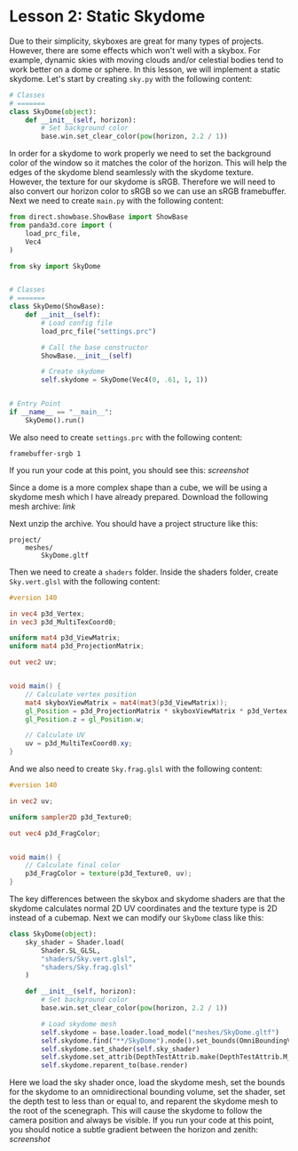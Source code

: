 # Lesson 2: Static Skydome

Due to their simplicity, skyboxes are great for many types of projects. However, there are some effects which won't well with a skybox. For example, dynamic skies with moving clouds and/or celestial bodies tend to work better on a dome or sphere. In this lesson, we will implement a static skydome. Let's start by creating `sky.py` with the following content:
```python
# Classes
# =======
class SkyDome(object):
    def __init__(self, horizon):
        # Set background color
        base.win.set_clear_color(pow(horizon, 2.2 / 1))
```

In order for a skydome to work properly we need to set the background color of the window so it matches the color of the horizon. This will help the edges of the skydome blend seamlessly with the skydome texture. However, the texture for our skydome is sRGB. Therefore we will need to also convert our horizon color to sRGB so we can use an sRGB framebuffer. Next we need to create `main.py` with the following content:
```python
from direct.showbase.ShowBase import ShowBase
from panda3d.core import (
    load_prc_file,
    Vec4
)

from sky import SkyDome


# Classes
# =======
class SkyDemo(ShowBase):
    def __init__(self):
        # Load config file
        load_prc_file("settings.prc")

        # Call the base constructor
        ShowBase.__init__(self)

        # Create skydome
        self.skydome = SkyDome(Vec4(0, .61, 1, 1))


# Entry Point
if __name__ == "__main__":
    SkyDemo().run()
```

We also need to create `settings.prc` with the following content:
```
framebuffer-srgb 1
```

If you run your code at this point, you should see this:
*screenshot*

Since a dome is a more complex shape than a cube, we will be using a skydome mesh which I have already prepared. Download the following mesh archive:
*link*

Next unzip the archive. You should have a project structure like this:
```
project/
    meshes/
        SkyDome.gltf
```

Then we need to create a `shaders` folder. Inside the shaders folder, create `Sky.vert.glsl` with the following content:
```glsl
#version 140

in vec4 p3d_Vertex;
in vec3 p3d_MultiTexCoord0;

uniform mat4 p3d_ViewMatrix;
uniform mat4 p3d_ProjectionMatrix;

out vec2 uv;


void main() {
    // Calculate vertex position
    mat4 skyboxViewMatrix = mat4(mat3(p3d_ViewMatrix));
    gl_Position = p3d_ProjectionMatrix * skyboxViewMatrix * p3d_Vertex;
    gl_Position.z = gl_Position.w;

    // Calculate UV
    uv = p3d_MultiTexCoord0.xy;
}
```

And we also need to create `Sky.frag.glsl` with the following content:
```glsl
#version 140

in vec2 uv;

uniform sampler2D p3d_Texture0;

out vec4 p3d_FragColor;


void main() {
    // Calculate final color
    p3d_FragColor = texture(p3d_Texture0, uv);
}
```

The key differences between the skybox and skydome shaders are that the skydome calculates normal 2D UV coordinates and the texture type is 2D instead of a cubemap. Next we can modify our `SkyDome` class like this:
```python
class SkyDome(object):
    sky_shader = Shader.load(
        Shader.SL_GLSL,
        "shaders/Sky.vert.glsl",
        "shaders/Sky.frag.glsl"
    )

    def __init__(self, horizon):
        # Set background color
        base.win.set_clear_color(pow(horizon, 2.2 / 1))

        # Load skydome mesh
        self.skydome = base.loader.load_model("meshes/SkyDome.gltf")
        self.skydome.find("**/SkyDome").node().set_bounds(OmniBoundingVolume())
        self.skydome.set_shader(self.sky_shader)
        self.skydome.set_attrib(DepthTestAttrib.make(DepthTestAttrib.M_less_equal))
        self.skydome.reparent_to(base.render)
```

Here we load the sky shader once, load the skydome mesh, set the bounds for the skydome to an omnidirectional bounding volume, set the shader, set the depth test to less than or equal to, and reparent the skydome mesh to the root of the scenegraph. This will cause the skydome to follow the camera position and always be visible. If you run your code at this point, you should notice a subtle gradient between the horizon and zenith:
*screenshot*
